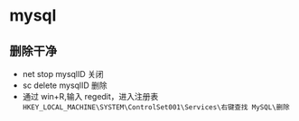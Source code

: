 # mysql

## 删除干净

- net stop mysqlID 关闭
- sc delete mysqlID 删除
- 通过 win+R,输入 regedit，进入注册表 `HKEY_LOCAL_MACHINE\SYSTEM\ControlSet001\Services\右键查找 MySQL\删除`
